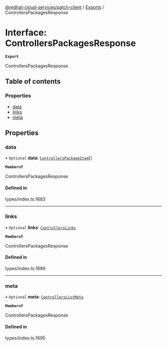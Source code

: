 [@redhat-cloud-services/patch-client](../README.md) / [Exports](../modules.md) / ControllersPackagesResponse

# Interface: ControllersPackagesResponse

**`Export`**

ControllersPackagesResponse

## Table of contents

### Properties

- [data](ControllersPackagesResponse.md#data)
- [links](ControllersPackagesResponse.md#links)
- [meta](ControllersPackagesResponse.md#meta)

## Properties

### data

• `Optional` **data**: [`ControllersPackageItem`](ControllersPackageItem.md)[]

**`Memberof`**

ControllersPackagesResponse

#### Defined in

types/index.ts:1683

___

### links

• `Optional` **links**: [`ControllersLinks`](ControllersLinks.md)

**`Memberof`**

ControllersPackagesResponse

#### Defined in

types/index.ts:1689

___

### meta

• `Optional` **meta**: [`ControllersListMeta`](ControllersListMeta.md)

**`Memberof`**

ControllersPackagesResponse

#### Defined in

types/index.ts:1695

